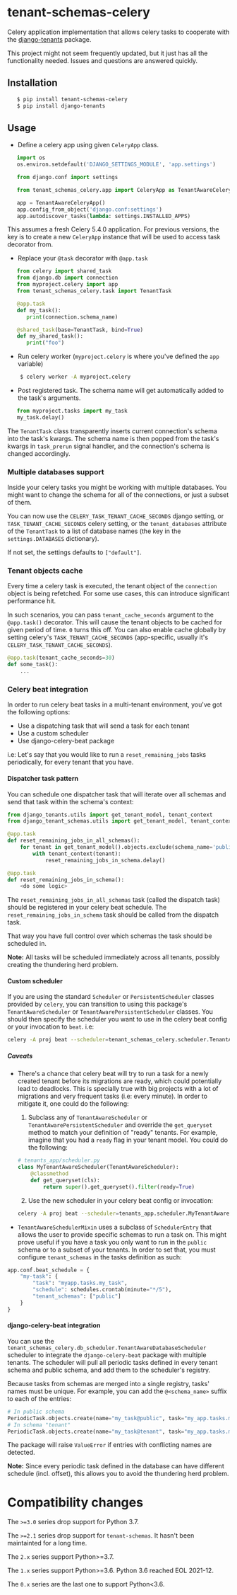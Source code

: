 tenant-schemas-celery
=====================

Celery application implementation that allows celery tasks to cooperate with the
[django-tenants](https://github.com/tomturner/django-tenants) package.

This project might not seem frequently updated, but it just has all the functionality needed. Issues and questions are answered quickly.

Installation
------------

```bash
   $ pip install tenant-schemas-celery
   $ pip install django-tenants
```

Usage
-----

   * Define a celery app using given `CeleryApp` class.

```python
   import os
   os.environ.setdefault('DJANGO_SETTINGS_MODULE', 'app.settings')

   from django.conf import settings

   from tenant_schemas_celery.app import CeleryApp as TenantAwareCeleryApp

   app = TenantAwareCeleryApp()
   app.config_from_object('django.conf:settings')
   app.autodiscover_tasks(lambda: settings.INSTALLED_APPS)
```

This assumes a fresh Celery 5.4.0 application. For previous versions, the key is to create a new `CeleryApp` instance that will be used to access task decorator from.

   * Replace your `@task` decorator with `@app.task`

```python
   from celery import shared_task
   from django.db import connection
   from myproject.celery import app
   from tenant_schemas_celery.task import TenantTask

   @app.task
   def my_task():
      print(connection.schema_name)

   @shared_task(base=TenantTask, bind=True)
   def my_shared_task():
      print("foo")
```

   * Run celery worker (`myproject.celery` is where you've defined the `app` variable)

```bash
    $ celery worker -A myproject.celery
```

   * Post registered task. The schema name will get automatically added to the task's arguments.

```python
   from myproject.tasks import my_task
   my_task.delay()
```

The `TenantTask` class transparently inserts current connection's schema into
the task's kwargs. The schema name is then popped from the task's kwargs in
`task_prerun` signal handler, and the connection's schema is changed
accordingly.

### Multiple databases support

Inside your celery tasks you might be working with multiple databases. You might want to change the schema for
all of the connections, or just a subset of them.

You can now use the `CELERY_TASK_TENANT_CACHE_SECONDS` django setting, or `TASK_TENANT_CACHE_SECONDS` celery setting, or
the `tenant_databases` attribute of the `TenantTask` to a list of database names (the key in the `settings.DATABASES` dictionary).

If not set, the settings defaults to `["default"]`.

### Tenant objects cache

Every time a celery task is executed, the tenant object of the `connection` object is being refetched.
For some use cases, this can introduce significant performance hit.

In such scenarios, you can pass `tenant_cache_seconds` argument to the `@app.task()` decorator. This will
cause the tenant objects to be cached for given period of time. `0` turns this off. You can also enable cache globally
by setting celery's `TASK_TENANT_CACHE_SECONDS` (app-specific, usually it's `CELERY_TASK_TENANT_CACHE_SECONDS`).

```python
@app.task(tenant_cache_seconds=30)
def some_task():
    ...
```

### Celery beat integration

In order to run celery beat tasks in a multi-tenant environment, you've got the following options:
- Use a dispatching task that will send a task for each tenant
- Use a custom scheduler
- Use django-celery-beat package

i.e: Let's say that you would like to run a `reset_remaining_jobs` tasks periodically, for every tenant that you have.

#### Dispatcher task pattern
You can schedule one dispatcher task that will iterate over all schemas and send that task within the schema's context:

```python
from django_tenants.utils import get_tenant_model, tenant_context
from django_tenant_schemas.utils import get_tenant_model, tenant_context

@app.task
def reset_remaining_jobs_in_all_schemas():
    for tenant in get_tenant_model().objects.exclude(schema_name='public'):
        with tenant_context(tenant):
            reset_remaining_jobs_in_schema.delay()

@app.task
def reset_remaining_jobs_in_schema():
    <do some logic>
```

The `reset_remaining_jobs_in_all_schemas` task (called the dispatch task) should be registered in your celery beat schedule. The `reset_remaining_jobs_in_schema` task should be called from the dispatch task.

That way you have full control over which schemas the task should be scheduled in.

**Note:** All tasks will be scheduled immediately across all tenants, possibly creating the thundering herd problem.


#### Custom scheduler
If you are using the standard `Scheduler` or `PersistentScheduler` classes provided by `celery`, you can transition to using this package's `TenantAwareScheduler` or `TenantAwarePersistentScheduler` classes. You should then specify the scheduler you want to use in the celery beat config or your invocation to `beat`. i.e:

```bash
celery -A proj beat --scheduler=tenant_schemas_celery.scheduler.TenantAwareScheduler
```

##### Caveats
- There's a chance that celery beat will try to run a task for a newly created tenant before its migrations are ready, which could potentially lead to deadlocks. This is specially true with big projects with a lot of migrations and very frequent tasks (i.e: every minute). In order to mitigate it, one could do the following:
    1. Subclass any of `TenantAwareScheduler` or `TenantAwarePersistentScheduler` and override the `get_queryset` method to match your definition of "ready" tenants. For example, imagine that you had a `ready` flag in your tenant model. You could do the following:

    ```python
    # tenants_app/scheduler.py
    class MyTenantAwareScheduler(TenantAwareScheduler):
        @classmethod
        def get_queryset(cls):
            return super().get_queryset().filter(ready=True)
    ```

    2. Use the new scheduler in your celery beat config or invocation:

    ```bash
    celery -A proj beat --scheduler=tenants_app.scheduler.MyTenantAwareScheduler
    ```

- `TenantAwareSchedulerMixin` uses a subclass of `SchedulerEntry` that allows the user to provide specific schemas to run a task on. This might prove useful if you have a task you only want to run in the `public` schema or to a subset of your tenants. In order to set that, you must configure `tenant_schemas` in the tasks definition as such:

```python
app.conf.beat_schedule = {
    "my-task": {
        "task": "myapp.tasks.my_task",
        "schedule": schedules.crontab(minute="*/5"),
        "tenant_schemas": ["public"]
    }
}
```

#### django-celery-beat integration

You can use the `tenant_schemas_celery.db_scheduler.TenantAwareDatabaseScheduler` scheduler to integrate the `django-celery-beat` package with multiple tenants.
The scheduler will pull all periodic tasks defined in every tenant schema and public schema, and add them to the scheduler's registry.

Because tasks from schemas are merged into a single registry, tasks' names must be unique. For example, you can add the `@<schema_name>` suffix to each of the entries:

```python
# In public schema
PeriodicTask.objects.create(name="my_task@public", task="my_app.tasks.my_task")
# In schema "tenant"
PeriodicTask.objects.create(name="my_task@tenant", task="my_app.tasks.my_task")
```

The package will raise `ValueError` if entries with conflicting names are detected.

**Note:** Since every periodic task defined in the database can have different schedule (incl. offset), this allows you to avoid the thundering herd problem.

Compatibility changes
=====================

The `>=3.0` series drop support for Python 3.7.

The `>=2.1` series drop support for `tenant-schemas`. It hasn't been maintainted for
a long time.

The `2.x` series support Python>=3.7.

The `1.x` series support Python>=3.6. Python 3.6 reached EOL 2021-12.

The `0.x` series are the last one to support Python<3.6.
